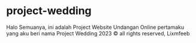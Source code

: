 # project-wedding
Halo Semuanya, ini adalah Project Website Undangan Online pertamaku yang aku beri nama 
Project Wedding 2023
© all rights reserved, Lixmfeeb
